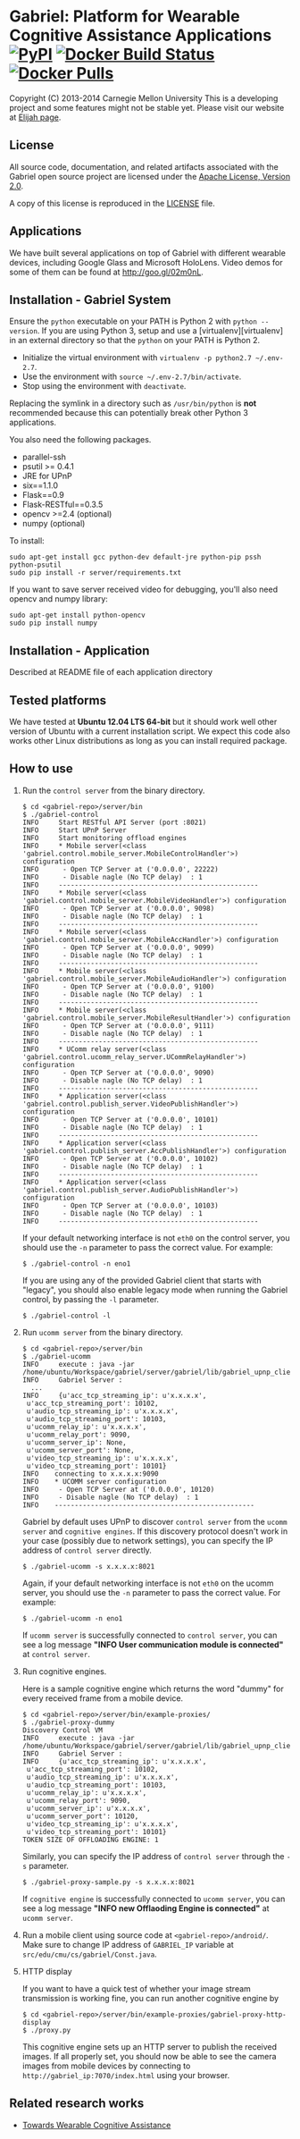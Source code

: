 Gabriel: Platform for Wearable Cognitive Assistance Applications [![PyPI](https://img.shields.io/pypi/v/elijah-gabriel.svg)](https://pypi.org/project/elijah-gabriel/) [![Docker Build Status](https://img.shields.io/docker/build/jamesjue/gabriel.svg)](https://hub.docker.com/r/jamesjue/gabriel) [![Docker Pulls](https://img.shields.io/docker/pulls/jamesjue/gabriel.svg)](https://hub.docker.com/r/jamesjue/gabriel/)
========================================================
Copyright (C) 2013-2014 Carnegie Mellon University
This is a developing project and some features might not be stable yet.
Please visit our website at [Elijah page](http://elijah.cs.cmu.edu/).



License
----------
All source code, documentation, and related artifacts associated with the
Gabriel open source project are licensed under the [Apache License, Version
2.0](http://www.apache.org/licenses/LICENSE-2.0.html).

A copy of this license is reproduced in the [LICENSE](LICENSE) file.


Applications
------------
We have built several applications on top of Gabriel with different wearable devices, including Google Glass and Microsoft HoloLens. Video demos for some of them can be found at http://goo.gl/02m0nL.


Installation - Gabriel System
-------------

Ensure the `python` executable on your PATH is Python 2
with `python --version`.
If you are using Python 3, setup and use a
[virtualenv][virtualenv] in an external directory
so that the `python` on your PATH is Python 2.

+ Initialize the virtual environment with `virtualenv -p python2.7 ~/.env-2.7`.
+ Use the environment with `source ~/.env-2.7/bin/activate`.
+ Stop using the environment with `deactivate`.

Replacing the symlink in a directory such as `/usr/bin/python`
is __not__ recommended because this can potentially break
other Python 3 applications.

You also need the following packages.

* parallel-ssh
* psutil >= 0.4.1
* JRE for UPnP
* six==1.1.0
* Flask==0.9
* Flask-RESTful==0.3.5
* opencv >=2.4 (optional)
* numpy (optional)

To install:

    sudo apt-get install gcc python-dev default-jre python-pip pssh python-psutil
    sudo pip install -r server/requirements.txt

If you want to save server received video for debugging, you'll also need opencv and numpy library:

    sudo apt-get install python-opencv
    sudo pip install numpy


Installation - Application
-------------

Described at README file of each application directory



Tested platforms
---------------------

We have tested at __Ubuntu 12.04 LTS 64-bit__ but it should work well other
version of Ubuntu with a current installation script. We expect this code also
works other Linux distributions as long as you can install required package.



How to use
--------------

1. Run the `control server` from the binary directory.

    ```
    $ cd <gabriel-repo>/server/bin
    $ ./gabriel-control
    INFO     Start RESTful API Server (port :8021)
    INFO     Start UPnP Server
    INFO     Start monitoring offload engines
    INFO     * Mobile server(<class 'gabriel.control.mobile_server.MobileControlHandler'>) configuration
    INFO      - Open TCP Server at ('0.0.0.0', 22222)
    INFO      - Disable nagle (No TCP delay)  : 1
    INFO     --------------------------------------------------
    INFO     * Mobile server(<class 'gabriel.control.mobile_server.MobileVideoHandler'>) configuration
    INFO      - Open TCP Server at ('0.0.0.0', 9098)
    INFO      - Disable nagle (No TCP delay)  : 1
    INFO     --------------------------------------------------
    INFO     * Mobile server(<class 'gabriel.control.mobile_server.MobileAccHandler'>) configuration
    INFO      - Open TCP Server at ('0.0.0.0', 9099)
    INFO      - Disable nagle (No TCP delay)  : 1
    INFO     --------------------------------------------------
    INFO     * Mobile server(<class 'gabriel.control.mobile_server.MobileAudioHandler'>) configuration
    INFO      - Open TCP Server at ('0.0.0.0', 9100)
    INFO      - Disable nagle (No TCP delay)  : 1
    INFO     --------------------------------------------------
    INFO     * Mobile server(<class 'gabriel.control.mobile_server.MobileResultHandler'>) configuration
    INFO      - Open TCP Server at ('0.0.0.0', 9111)
    INFO      - Disable nagle (No TCP delay)  : 1
    INFO     --------------------------------------------------
    INFO     * UComm relay server(<class 'gabriel.control.ucomm_relay_server.UCommRelayHandler'>) configuration
    INFO      - Open TCP Server at ('0.0.0.0', 9090)
    INFO      - Disable nagle (No TCP delay)  : 1
    INFO     --------------------------------------------------
    INFO     * Application server(<class 'gabriel.control.publish_server.VideoPublishHandler'>) configuration
    INFO      - Open TCP Server at ('0.0.0.0', 10101)
    INFO      - Disable nagle (No TCP delay)  : 1
    INFO     --------------------------------------------------
    INFO     * Application server(<class 'gabriel.control.publish_server.AccPublishHandler'>) configuration
    INFO      - Open TCP Server at ('0.0.0.0', 10102)
    INFO      - Disable nagle (No TCP delay)  : 1
    INFO     --------------------------------------------------
    INFO     * Application server(<class 'gabriel.control.publish_server.AudioPublishHandler'>) configuration
    INFO      - Open TCP Server at ('0.0.0.0', 10103)
    INFO      - Disable nagle (No TCP delay)  : 1
    INFO     --------------------------------------------------
    ```

    If your default networking interface is not `eth0` on the control server, you should use the `-n` parameter to pass the correct value. For example:

    ```
    $ ./gabriel-control -n eno1
    ```

    If you are using any of the provided Gabriel client that starts with "legacy", you should also enable legacy mode when running the Gabriel control, by passing the `-l` parameter.

    ```
    $ ./gabriel-control -l
    ```

2. Run `ucomm server` from the binary directory.

    ```
    $ cd <gabriel-repo>/server/bin
    $ ./gabriel-ucomm
    INFO     execute : java -jar /home/ubuntu/Workspace/gabriel/server/gabriel/lib/gabriel_upnp_client.jar
    INFO     Gabriel Server :
      ...
    INFO     {u'acc_tcp_streaming_ip': u'x.x.x.x',
     u'acc_tcp_streaming_port': 10102,
     u'audio_tcp_streaming_ip': u'x.x.x.x',
     u'audio_tcp_streaming_port': 10103,
     u'ucomm_relay_ip': u'x.x.x.x',
     u'ucomm_relay_port': 9090,
     u'ucomm_server_ip': None,
     u'ucomm_server_port': None,
     u'video_tcp_streaming_ip': u'x.x.x.x',
     u'video_tcp_streaming_port': 10101}
    INFO    connecting to x.x.x.x:9090
    INFO    * UCOMM server configuration
    INFO     - Open TCP Server at ('0.0.0.0', 10120)
    INFO     - Disable nagle (No TCP delay)  : 1
    INFO    --------------------------------------------------
    ```

    Gabriel by default uses UPnP to discover `control server` from the `ucomm server` and `cognitive engines`. 
    If this discovery protocol doesn't work in your case (possibly due to network settings), you can specify the IP address of `control server` directly.

    ```
    $ ./gabriel-ucomm -s x.x.x.x:8021
    ```

    Again, if your default networking interface is not `eth0` on the ucomm server, you should use the `-n` parameter to pass the correct value. For example:

    ```
    $ ./gabriel-ucomm -n eno1
    ```

    If `ucomm server` is successfully connected to `control server`, you can see
    a log message __"INFO     User communication module is connected"__ at
    `control server`.

3. Run cognitive engines.

    Here is a sample cognitive engine which returns the word "dummy" for every received 
    frame from a mobile device.

    ```
    $ cd <gabriel-repo>/server/bin/example-proxies/
    $ ./gabriel-proxy-dummy
    Discovery Control VM
    INFO     execute : java -jar /home/ubuntu/Workspace/gabriel/server/gabriel/lib/gabriel_upnp_client.jar
    INFO     Gabriel Server :
    INFO     {u'acc_tcp_streaming_ip': u'x.x.x.x',
     u'acc_tcp_streaming_port': 10102,
     u'audio_tcp_streaming_ip': u'x.x.x.x',
     u'audio_tcp_streaming_port': 10103,
     u'ucomm_relay_ip': u'x.x.x.x',
     u'ucomm_relay_port': 9090,
     u'ucomm_server_ip': u'x.x.x.x',
     u'ucomm_server_port': 10120,
     u'video_tcp_streaming_ip': u'x.x.x.x',
     u'video_tcp_streaming_port': 10101}
    TOKEN SIZE OF OFFLOADING ENGINE: 1
    ```

    Similarly, you can specify the IP address of `control server` through the `-s` parameter.

    ```
    $ ./gabriel-proxy-sample.py -s x.x.x.x:8021
    ```

    If `cognitive engine` is successfully connected to `ucomm server`, you can
    see a log message __"INFO    new Offlaoding Engine is connected"__ at
    `ucomm server`.

4. Run a mobile client using source code at `<gabriel-repo>/android/`. Make sure to
   change IP address of `GABRIEL_IP` variable at
   `src/edu/cmu/cs/gabriel/Const.java`.

5. HTTP display

    If you want to have a quick test of whether your image stream transmission 
    is working fine, you can run another cognitive engine by

    ```
    $ cd <gabriel-repo>/server/bin/example-proxies/gabriel-proxy-http-display
    $ ./proxy.py
    ```
    
    This cognitive engine sets up an HTTP server to publish the received images.
	If all properly set, you should now be able to see the camera images from 
	mobile devices by connecting to `http://gabriel_ip:7070/index.html`
	using your browser.



Related research works
--------------------------

* [Towards Wearable Cognitive Assistance](http://dl.acm.org/citation.cfm?id=2594383)
